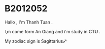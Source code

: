 # B2012052
Hallo , I'm Thanh Tuan .

I,m come form An Giang and i'm study in CTU .

My zodiac sign is Sagittarius♐
